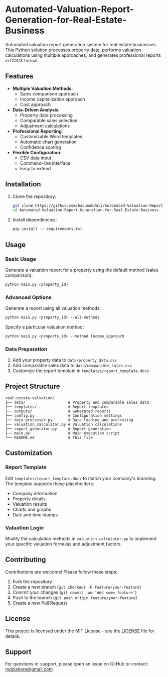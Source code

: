 # Automated-Valuation-Report-Generation-for-Real-Estate-Business

Automated valuation report generation system for real estate businesses. This Python solution processes property data, performs valuation calculations using multiple approaches, and generates professional reports in DOCX format.

## Features

- **Multiple Valuation Methods**:
  - Sales comparison approach
  - Income capitalization approach
  - Cost approach
- **Data-Driven Analysis**:
  - Property data processing
  - Comparable sales selection
  - Adjustment calculations
- **Professional Reporting**:
  - Customizable Word templates
  - Automatic chart generation
  - Confidence scoring
- **Flexible Configuration**:
  - CSV data input
  - Command-line interface
  - Easy to extend

## Installation

1. Clone the repository:
   ```bash
   git clone https://github.com/haqueabdali/Automated-Valuation-Report-Generation-for-Real-Estate-Business
   cd Automated-Valuation-Report-Generation-for-Real-Estate-Business
   ```

2. Install dependencies:
   ```bash
   pip install -r requirements.txt
   ```

## Usage

### Basic Usage

Generate a valuation report for a property using the default method (sales comparison):
```bash
python main.py <property_id>
```

### Advanced Options

Generate a report using all valuation methods:
```bash
python main.py <property_id> --all-methods
```

Specify a particular valuation method:
```bash
python main.py <property_id> --method income_approach
```

### Data Preparation

1. Add your property data to `data/property_data.csv`
2. Add comparable sales data to `data/comparable_sales.csv`
3. Customize the report template in `templates/report_template.docx`

## Project Structure

```
real-estate-valuation/
├── data/                   # Property and comparable sales data
├── templates/              # Report templates
├── outputs/                # Generated reports
├── config.py               # Configuration settings
├── data_processor.py       # Data loading and processing
├── valuation_calculator.py # Valuation calculations
├── report_generator.py     # Report generation
├── main.py                 # Main execution script
└── README.md               # This file
```

## Customization

### Report Template

Edit `templates/report_template.docx` to match your company's branding. The template supports these placeholders:

- Company information
- Property details
- Valuation results
- Charts and graphs
- Date and time stamps

### Valuation Logic

Modify the calculation methods in `valuation_calculator.py` to implement your specific valuation formulas and adjustment factors.

## Contributing

Contributions are welcome! Please follow these steps:

1. Fork the repository
2. Create a new branch (`git checkout -b feature/your-feature`)
3. Commit your changes (`git commit -am 'Add some feature'`)
4. Push to the branch (`git push origin feature/your-feature`)
5. Create a new Pull Request

## License

This project is licensed under the MIT License - see the [LICENSE](LICENSE) file for details.

## Support

For questions or support, please open an issue on GitHub or contact:
mdziahere@gmail.com
